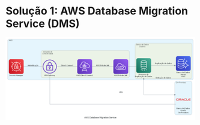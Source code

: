 # Solução 1: AWS Database Migration Service (DMS)

![Arquitetura sugerida](../diagrams/aws_database_migration_service.png)
